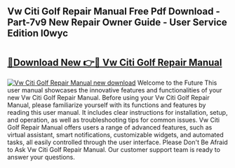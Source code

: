 ## Vw Citi Golf Repair Manual Free Pdf Download - Part-7v9 New Repair Owner Guide - User Service Edition l0wyc

# <h2><a href="http://bc6943.oget.top/?id=Vw+Citi+Golf+Repair+Manual">🔗Download New 👉🔴 Vw Citi Golf Repair Manual</a></h2>

[![Vw Citi Golf Repair Manual new download](https://i.imgur.com/5g1atiW.png)](http://bc6943.oget.top/?id=Vw+Citi+Golf+Repair+Manual)
Welcome to the Future This user manual showcases the innovative features and functionalities of your new Vw Citi Golf Repair Manual. Before using your Vw Citi Golf Repair Manual, please familiarize yourself with its functions and features by reading this user manual. It includes clear instructions for installation, setup, and operation, as well as troubleshooting tips for common issues. Vw Citi Golf Repair Manual offers users a range of advanced features, such as virtual assistant, smart notifications, customizable widgets, and automated tasks, all easily controlled through the user interface. Please Don't Be Afraid to Ask Vw Citi Golf Repair Manual. Our customer support team is ready to answer your questions.
